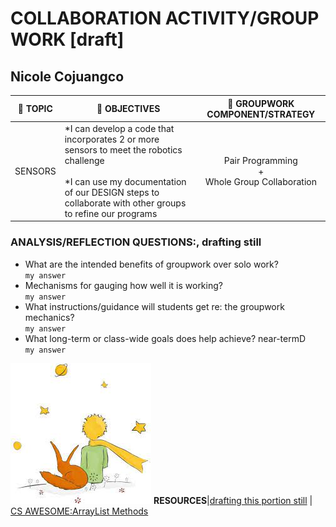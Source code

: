 # COLLABORATION ACTIVITY/GROUP WORK [draft]
## Nicole Cojuangco

| :crown:  **TOPIC** | :dart:  **OBJECTIVES** | :handshake: **GROUPWORK COMPONENT/STRATEGY** | 
| ----------- | ----------- |  :-----------:| 
| SENSORS | *I can develop a code that incorporates 2 or more sensors to meet the robotics challenge <br><br>*I can use my documentation of our DESIGN steps to collaborate with other groups to refine our programs|Pair Programming <br>+ <br>Whole Group Collaboration |


### ANALYSIS/REFLECTION QUESTIONS:, drafting still
- What are the intended benefits of groupwork over solo work?
  <br>
  `my answer`
- Mechanisms for gauging how well it is working?
  <br>
  `my answer`
- What instructions/guidance will students get re: the groupwork mechanics?
  <br>
  `my answer`
- What long-term or class-wide goals does help achieve?
near-termD
<br>`my answer`






![alt text](le_petit_prince.jpeg)
**RESOURCES**|[drafting this portion still](https://github.com/msCOJUANGCO/nycscertweb/blob/main/SuperArray.java) | [CS AWESOME:ArrayList Methods](https://www.youtube.com/watch?v=kyiIyyYHXfo)